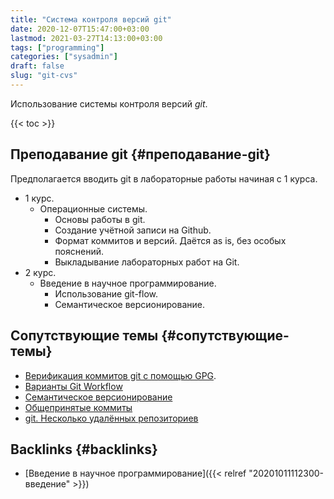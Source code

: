 ```yaml
---
title: "Система контроля версий git"
date: 2020-12-07T15:47:00+03:00
lastmod: 2021-03-27T14:13:00+03:00
tags: ["programming"]
categories: ["sysadmin"]
draft: false
slug: "git-cvs"
---
```


Использование системы контроля версий _git_.

<!--more-->

{{< toc >}}


## Преподавание git {#преподавание-git}

Предполагается вводить git в лабораторные работы начиная с 1 курса.

-   1 курс.
    -   Операционные системы.
        -   Основы работы в git.
        -   Создание учётной записи на Github.
        -   Формат коммитов и версий. Даётся as is, без особых пояснений.
        -   Выкладывание лабораторных работ на Git.
-   2 курс.
    -   Введение в научное программирование.
        -   Использование git-flow.
        -   Семантическое версионирование.


## Сопутствующие темы {#сопутствующие-темы}

-   [Верификация коммитов git с помощью GPG](20210128184700-верификация_коммитов_git_с_помощью_gpg.md).
-   [Варианты Git Workflow](20201030171800-варианты_git_workflow.md)
-   [Семантическое версионирование](20201211191700-семантическое_версионирование.md)
-   [Общепринятые коммиты](20201211193900-общепринятые_коммиты.md)
-   [git. Несколько удалённых репозиториев](20210327140800-git_несклолько_удаленных_репозиториев.md)


## Backlinks {#backlinks}

-   [Введение в научное программирование]({{< relref "20201011112300-введение" >}})
